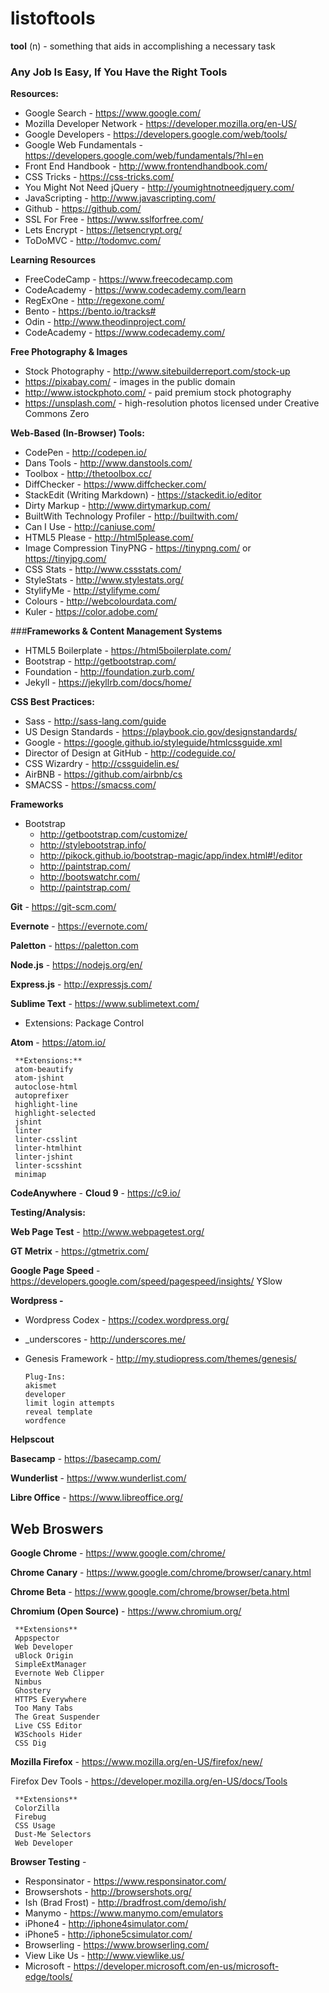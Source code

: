 # listoftools

**tool** (n) -  something that aids in accomplishing a necessary task

### Any Job Is Easy, If You Have the Right Tools

**Resources:**

-   Google Search - https://www.google.com/
-   Mozilla Developer Network - https://developer.mozilla.org/en-US/
-   Google Developers - https://developers.google.com/web/tools/
-   Google Web Fundamentals - https://developers.google.com/web/fundamentals/?hl=en
-   Front End Handbook - http://www.frontendhandbook.com/
-   CSS Tricks - https://css-tricks.com/
-   You Might Not Need jQuery - http://youmightnotneedjquery.com/
-   JavaScripting - http://www.javascripting.com/
-   Github - https://github.com/
-   SSL For Free - https://www.sslforfree.com/
-   Lets Encrypt - https://letsencrypt.org/
-   ToDoMVC - http://todomvc.com/

**Learning Resources**

-  FreeCodeCamp - https://www.freecodecamp.com
-  CodeAcademy - https://www.codecademy.com/learn
-  RegExOne - http://regexone.com/
-  Bento - https://bento.io/tracks#
-  Odin - http://www.theodinproject.com/
-  CodeAcademy - https://www.codecademy.com/

**Free Photography & Images**

-   Stock Photography - http://www.sitebuilderreport.com/stock-up
-	https://pixabay.com/ -
images in the public domain
-	http://www.istockphoto.com/ -
paid premium stock photography
-	https://unsplash.com/ - high-resolution photos licensed under Creative Commons Zero

**Web-Based (In-Browser) Tools:**

-   CodePen - http://codepen.io/
-   Dans Tools - http://www.danstools.com/
-   Toolbox - http://thetoolbox.cc/
-   DiffChecker - https://www.diffchecker.com/
-   StackEdit (Writing Markdown) - https://stackedit.io/editor
-   Dirty Markup - http://www.dirtymarkup.com/
-   BuiltWith Technology Profiler - http://builtwith.com/
-   Can I Use - http://caniuse.com/
-   HTML5 Please - http://html5please.com/
-   Image Compression TinyPNG - https://tinypng.com/ or https://tinyjpg.com/
-   CSS Stats - http://www.cssstats.com/
-   StyleStats - http://www.stylestats.org/
-   StylifyMe - http://stylifyme.com/
-   Colours - http://webcolourdata.com/
-   Kuler - https://color.adobe.com/



###**Frameworks & Content Management Systems**

-   HTML5 Boilerplate - https://html5boilerplate.com/
-   Bootstrap - http://getbootstrap.com/
-   Foundation - http://foundation.zurb.com/
-   Jekyll - https://jekyllrb.com/docs/home/

**CSS Best Practices:**

-   Sass - http://sass-lang.com/guide
-   US Design Standards - https://playbook.cio.gov/designstandards/
-   Google - https://google.github.io/styleguide/htmlcssguide.xml
-   Director of Design at GitHub - http://codeguide.co/
-   CSS Wizardry - http://cssguidelin.es/
-   AirBNB - https://github.com/airbnb/cs
-   SMACSS - https://smacss.com/

**Frameworks**

-	Bootstrap
	-	http://getbootstrap.com/customize/
	-	http://stylebootstrap.info/
	-	http://pikock.github.io/bootstrap-magic/app/index.html#!/editor
	-	http://paintstrap.com/
	-	http://bootswatchr.com/
	-	http://paintstrap.com/

**Git** - https://git-scm.com/

**Evernote** - https://evernote.com/

**Paletton**  - https://paletton.com

**Node.js** - https://nodejs.org/en/

**Express.js** - http://expressjs.com/


**Sublime Text** -  https://www.sublimetext.com/

-   Extensions:
    Package Control

**Atom** - https://atom.io/

     **Extensions:**
     atom-beautify
     atom-jshint
     autoclose-html
     autoprefixer
     highlight-line
     highlight-selected
     jshint
     linter
     linter-csslint
     linter-htmlhint
     linter-jshint
     linter-scsshint
     minimap

**CodeAnywhere** -
**Cloud 9** - https://c9.io/

**Testing/Analysis:**

**Web Page Test** - http://www.webpagetest.org/

**GT Metrix** - https://gtmetrix.com/

**Google Page Speed** - https://developers.google.com/speed/pagespeed/insights/
YSlow

**Wordpress -**

- Wordpress Codex - https://codex.wordpress.org/
- _underscores - http://underscores.me/
- Genesis Framework - http://my.studiopress.com/themes/genesis/

      Plug-Ins:
      akismet
      developer
      limit login attempts
      reveal template
      wordfence

**Helpscout**

**Basecamp** - https://basecamp.com/

**Wunderlist** - https://www.wunderlist.com/

**Libre Office** - https://www.libreoffice.org/

## **Web Broswers**

**Google Chrome** - https://www.google.com/chrome/

**Chrome Canary** - https://www.google.com/chrome/browser/canary.html

**Chrome Beta** - https://www.google.com/chrome/browser/beta.html

**Chromium (Open Source)** - https://www.chromium.org/

     **Extensions**
     Appspector
     Web Developer
     uBlock Origin
     SimpleExtManager
     Evernote Web Clipper
     Nimbus
     Ghostery
     HTTPS Everywhere
     Too Many Tabs
     The Great Suspender
     Live CSS Editor
     W3Schools Hider
     CSS Dig

**Mozilla Firefox** - https://www.mozilla.org/en-US/firefox/new/

Firefox Dev Tools - https://developer.mozilla.org/en-US/docs/Tools

     **Extensions**
     ColorZilla
     Firebug
     CSS Usage
     Dust-Me Selectors
     Web Developer

**Browser Testing** -

-   Responsinator - https://www.responsinator.com/
-   Browsershots - http://browsershots.org/
-   Ish (Brad Frost) - http://bradfrost.com/demo/ish/
-   Manymo - https://www.manymo.com/emulators
-   iPhone4 - http://iphone4simulator.com/
-   iPhone5 - http://iphone5csimulator.com/
-   Browserling - https://www.browserling.com/
-   View Like Us - http://www.viewlike.us/
-   Microsoft - https://developer.microsoft.com/en-us/microsoft-edge/tools/
